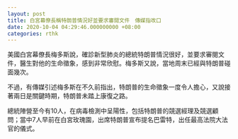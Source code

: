 ```yaml
---
layout: post
title: 白宮幕僚長稱特朗普情況好並要求審閱文件　傳媒指改口
date: 2020-10-04 04:29:46.000000000 +08:00
categories: rthk
---
```


美國白宮幕僚長梅多斯說，確診新型肺炎的總統特朗普情況很好，並要求審閱文件，醫生對他的生命徵象，感到非常欣慰。梅多斯又說，當地周末已經與特朗普碰面幾次。

不過，有傳媒引述梅多斯在不久前指出，特朗普的生命徵象一度令人擔心，又說接著兩日是關鍵時期，特朗普未踏上康復之路。

總統陣營至今有10人，在病毒檢測中呈陽性，包括特朗普的競選經理及競選顧問；當中7人早前在白宮玫瑰園，出席特朗普宣布提名巴雷特，出任最高法院大法官的儀式。
